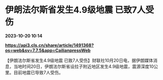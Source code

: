 # 伊朗法尔斯省发生4.9级地震 已致7人受伤

**2023-10-20 10:14**

**https://api3.cls.cn/share/article/1491368?os=web&sv=7.7.5&app=CailianpressWeb**

【伊朗法尔斯省发生4.9级地震 已致7人受伤】财联社10月20日电，据伊朗媒体消息，当地时间20日，伊朗法尔斯省设拉子附近地区发生4.9级地震，震源深度10公里。目前地震已导致7人受伤。
